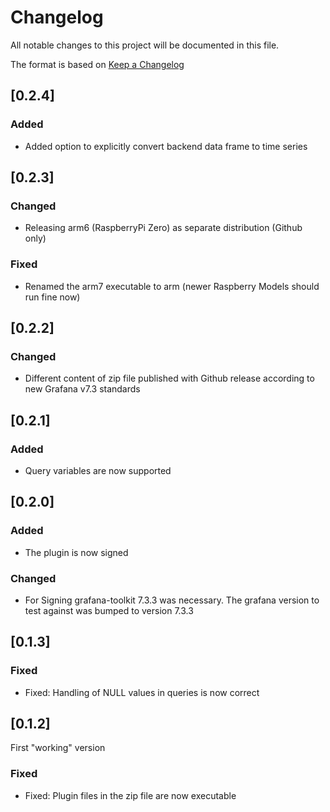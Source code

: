 # Changelog

All notable changes to this project will be documented in this file.

The format is based on [Keep a Changelog](https://keepachangelog.com/en/1.0.0/)

## [0.2.4]

### Added

- Added option to explicitly convert backend data frame to time series

## [0.2.3]

### Changed

- Releasing arm6 (RaspberryPi Zero) as separate distribution (Github only)

### Fixed

- Renamed the arm7 executable to arm (newer Raspberry Models should run fine now)

## [0.2.2]

### Changed

- Different content of zip file published with Github release according to new Grafana v7.3
  standards

## [0.2.1]

### Added

- Query variables are now supported

## [0.2.0]

### Added

- The plugin is now signed

### Changed

- For Signing grafana-toolkit 7.3.3 was necessary. The grafana version to test against was
  bumped to version 7.3.3

## [0.1.3]

### Fixed

- Fixed: Handling of NULL values in queries is now correct

## [0.1.2]

First "working" version

### Fixed

- Fixed: Plugin files in the zip file are now executable
